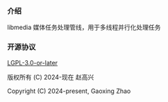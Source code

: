 
### 介绍

libmedia 媒体任务处理管线，用于多线程并行化处理任务


### 开源协议

[LGPL-3.0-or-later](https://opensource.org/license/lgpl-3-0)

版权所有 (C) 2024-现在 赵高兴

Copyright (C) 2024-present, Gaoxing Zhao
